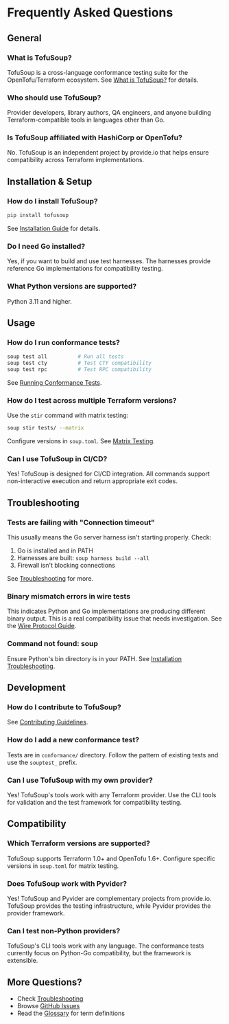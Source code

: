 # Frequently Asked Questions

## General

### What is TofuSoup?

TofuSoup is a cross-language conformance testing suite for the OpenTofu/Terraform ecosystem. See [What is TofuSoup?](getting-started/what-is-tofusoup.md) for details.

### Who should use TofuSoup?

Provider developers, library authors, QA engineers, and anyone building Terraform-compatible tools in languages other than Go.

### Is TofuSoup affiliated with HashiCorp or OpenTofu?

No. TofuSoup is an independent project by provide.io that helps ensure compatibility across Terraform implementations.

## Installation & Setup

### How do I install TofuSoup?

```bash
pip install tofusoup
```

See [Installation Guide](getting-started/installation.md) for details.

### Do I need Go installed?

Yes, if you want to build and use test harnesses. The harnesses provide reference Go implementations for compatibility testing.

### What Python versions are supported?

Python 3.11 and higher.

## Usage

### How do I run conformance tests?

```bash
soup test all          # Run all tests
soup test cty          # Test CTY compatibility
soup test rpc          # Test RPC compatibility
```

See [Running Conformance Tests](guides/testing/01-running-conformance-tests.md).

### How do I test across multiple Terraform versions?

Use the `stir` command with matrix testing:

```bash
soup stir tests/ --matrix
```

Configure versions in `soup.toml`. See [Matrix Testing](guides/cli-usage/matrix-testing.md).

### Can I use TofuSoup in CI/CD?

Yes! TofuSoup is designed for CI/CD integration. All commands support non-interactive execution and return appropriate exit codes.

## Troubleshooting

### Tests are failing with "Connection timeout"

This usually means the Go server harness isn't starting properly. Check:
1. Go is installed and in PATH
2. Harnesses are built: `soup harness build --all`
3. Firewall isn't blocking connections

See [Troubleshooting](troubleshooting.md) for more.

### Binary mismatch errors in wire tests

This indicates Python and Go implementations are producing different binary output. This is a real compatibility issue that needs investigation. See the [Wire Protocol Guide](guides/cli-usage/wire-protocol.md).

### Command not found: soup

Ensure Python's bin directory is in your PATH. See [Installation Troubleshooting](getting-started/installation.md#troubleshooting).

## Development

### How do I contribute to TofuSoup?

See [Contributing Guidelines](contributing/guidelines.md).

### How do I add a new conformance test?

Tests are in `conformance/` directory. Follow the pattern of existing tests and use the `souptest_` prefix.

### Can I use TofuSoup with my own provider?

Yes! TofuSoup's tools work with any Terraform provider. Use the CLI tools for validation and the test framework for compatibility testing.

## Compatibility

### Which Terraform versions are supported?

TofuSoup supports Terraform 1.0+ and OpenTofu 1.6+. Configure specific versions in `soup.toml` for matrix testing.

### Does TofuSoup work with Pyvider?

Yes! TofuSoup and Pyvider are complementary projects from provide.io. TofuSoup provides the testing infrastructure, while Pyvider provides the provider framework.

### Can I test non-Python providers?

TofuSoup's CLI tools work with any language. The conformance tests currently focus on Python-Go compatibility, but the framework is extensible.

## More Questions?

- Check [Troubleshooting](troubleshooting.md)
- Browse [GitHub Issues](https://github.com/provide-io/tofusoup/issues)
- Read the [Glossary](glossary.md) for term definitions
